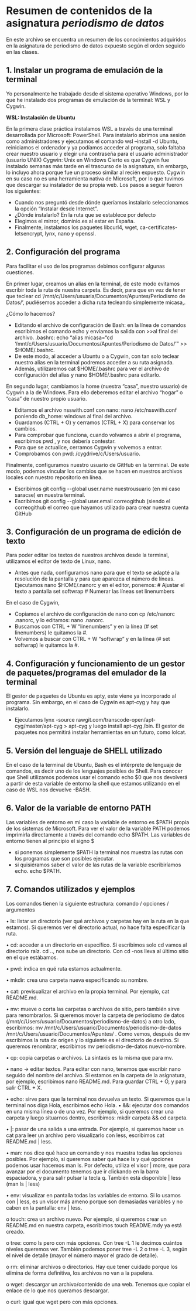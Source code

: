 # Resumen de contenidos de la asignatura *periodismo de datos*
En este archivo se encuentra un resumen de los conocimientos adquiridos en la asignatura de periodismo de datos expuesto según el orden seguido en las clases.
## 1.	Instalar un programa de emulación de la terminal

Yo personalmente he trabajado desde el sistema operativo Windows, por lo que he instalado dos programas de emulación de la terminal: WSL y Cygwin.

**WSL: Instalación de Ubuntu**

En la primera clase práctica instalamos WSL a través de una terminal desarrollada por Microsoft: PowerShell. Para instalarlo abrimos una sesión como administradores y ejecutamos el comando wsl –install -d Ubuntu, reiniciamos el ordenador y ya podíamos acceder al programa, solo faltaba crear nuestro usuario y elegir una contraseña para el usuario administrador (usuario UNIX)
Cygwin: Unix en Windows
Cierto es que Cygwin fue instalado semanas más tarde en el trascurso de la asignatura, sin embargo, lo incluyo ahora porque fue un proceso similar al recién expuesto.
Cygwin en su caso no es una herramienta nativa de Microsoft, por lo que tuvimos que descargar su instalador de su propia web. Los pasos a seguir fueron los siguientes:
-	Cuando nos preguntó desde dónde queríamos instalarlo seleccionamos la opción “Instalar desde Internet”.
-	¿Dónde instalarlo? En la ruta que se establece por defecto
-	Elegimos el mirror, dominio.es al estar en España.
-	Finalmente, instalamos los paquetes libcurl4, wget, ca-certificates-letsencrypt, lynx, nano y openssl.

## 2. Configuración del programa

Para facilitar el uso de los programas debimos configurar algunas cuestiones. 

En primer lugar, creamos un alias en la terminal, 
de este modo evitamos escribir toda la ruta de nuestra carpeta. 
Es decir, para que en vez de tener que teclear cd ‘/mnt/c/Users/usuaria/Documentos/Apuntes/Periodismo de Datos/’, pudiésemos acceder a dicha ruta tecleando simplemente  micasa,. 

¿Cómo lo hacemos? 
-	Editando el archivo de configuración de Bash: en la línea de comandos escribimos el comando echo  y enviamos la salida con >>al final del archivo. .bashrc: echo “alias micasa=“cd ‘/mnt/c/Users/usuario/Documentos/Apuntes/Periodismo de Datos/’” >> $HOME/.bashrc.
-	De este modo, al acceder a Ubuntu o a Cygwin, con tan solo teclear nuestro alias en la terminal podremos acceder a su ruta asignada. 
-	Además, utilizaremos cat $HOME/.bashrc para ver el archivo de configuración del alias y nano $HOME/.bashrc para editarlo.

En segundo lugar, cambiamos la home (nuestra “casa”, nuestro usuario) de Cygwin a la de Windows.
Para ello deberemos editar el archivo “hogar” o “casa” de nuestro propio usuario.
-	Editamos el archivo nsswith.conf con nano: nano /etc/nsswith.conf poniendo db_home: windows al final del archivo.
-	Guardamos (CTRL + O) y cerramos (CTRL + X) para conservar los cambios.
-	Para comprobar que funciona, cuando volvamos a abrir el programa, escribimos pwd , y nos debería contestar.
-	Para que se actualice, cerramos Cygwin y volvemos a entrar.
-	Comprobamos con pwd: /cygdrive/c/Users/usuario.

Finalmente, configuramos nuestro usuario de GitHub en la terminal. 
De este modo, podemos vincular los cambios que se hacen en nuestros archivos locales con nuestro repositorio en línea.
-	Escribimos git config --global user.name nuestrousuario (en mi caso saracse) en nuestra terminal.
-	Escribimos git config --global user.email correogithub (siendo el correogithub el correo que hayamos utilizado para crear nuestra cuenta GitHub

## 3. Configuración de un programa de edición de texto

Para poder editar los textos de nuestros archivos desde la terminal, utilizamos el editor de texto de Linux, nano. 

-	Antes que nada, configuramos nano para que el texto se adapté a la resolución de la pantalla y para que aparezca el número de líneas. Ejecutamos nano $HOME/.nanorc y en el editor, ponemos: # Ajustar el texto a pantalla
set softwrap # Numerar las líneas
set linenumbers

En el caso de Cygwin, 
-	Copiamos el archivo de configuración de nano con cp /etc/nanorc .nanorc, y lo editamos: nano .nanorc.
-	Buscamos con CTRL + W “linenumbers” y en la línea (# set linenumbers) le quitamos la #.
-	Volvemos a buscar con CTRL + W “softwrap” y en la línea (# set softwrap) le quitamos la #.

## 4. Configuración y funcionamiento de un gestor de paquetes/programas del emulador de la terminal

El gestor de paquetes de Ubuntu es apty, este viene ya incorporado al programa. 
Sin embargo, en el caso de Cygwin es apt-cyg y hay que instalarlo. 
-	 Ejecutamos lynx -source rawgit.com/transcode-open/apt-cyg/master/apt-cyg > apt-cyg y luego install apt-cyg /bin. 
El gestor de paquetes nos permitirá instalar herramientas en un futuro, como lolcat.

## 5. Versión del lenguaje de SHELL utilizado

En el caso de la terminal de Ubuntu, Bash es el intérprete de lenguaje de comandos, es decir uno de los lenguajes posibles de Shell. 
Para conocer que Shell utilizamos podemos usar el comando echo $0 que nos devolverá a partir de esta variable de entorno la shell que estamos utilizando en el caso de WSL nos devuelve -BASH.

## 6. Valor de la variable de entorno PATH

Las variables de entorno en mi caso la variable de entorno es $PATH propia de los sistemas de Microsoft. 
Para ver el valor de la variable PATH podemos imprimirla directamente a través del comando echo $PATH.
Las variables de entorno tienen al principio el signo $ 
-	si ponemos simplemente $PATH la terminal nos muestra las rutas con los programas que son posibles ejecutar. 
-	si quisiéramos saber el valor de las rutas de la variable escribiríamos echo. echo $PATH.

## 7. Comandos utilizados y ejemplos

Los comandos tienen la siguiente estructura: comando / opciones / argumentos

•	ls: listar un directorio (ver qué archivos y carpetas hay en la ruta en la que estamos). Si queremos ver el directorio actual, no hace falta especificar la ruta.

•	cd: acceder a un directorio en específico. Si escribimos solo cd vamos al directorio raíz. cd .., nos sube un directorio. Con cd -nos lleva al último sitio en el que estábamos.

•	pwd: indica en qué ruta estamos actualmente.

•	mkdir: crea una carpeta nueva especificando su nombre.

•	cat: previsualizar el archivo en la propia terminal. Por ejemplo, cat README.md.

•	mv: mueve o corta las carpetas o archivos de sitio, pero también sirve para renombrarlos. Si queremos mover la carpeta de periodismo de datos (/mnt/c/Users/usuario/Documentos/periodismo-de-datos) a otro lado, escribimos: mv /mnt/c/Users/usuario/Documentos/periodismo-de-datos /mnt/c/Users/usuario/Documentos/Apuntes/ . Como vemos, después de mv escribimos la ruta de origen y lo siguiente es el directorio de destino. Si queremos renombrar, escribimos mv periodismo-de-datos nuevo-nombre.

•	cp: copia carpetas o archivos. La sintaxis es la misma que para mv.

•	nano → editar textos. Para editar con nano, tenemos que escribir nano seguido del nombre del archivo. Si estamos en la carpeta de la asignatura, por ejemplo, escribimos nano README.md. Para guardar CTRL + O, y para salir CTRL + X.

•	echo: sirve para que la terminal nos devuelva un texto. Si queremos que la terminal nos diga Hola, escribimos echo Hola.
•	&&: ejecutar dos comandos en una misma línea o de una vez. Por ejemplo, si queremos crear una carpeta y luego situarnos dentro, escribimos: mkdir carpeta && cd carpeta.

•	|: pasar de una salida a una entrada. Por ejemplo, si queremos hacer un cat para leer un archivo pero visualizarlo con less, escribimos cat README.md | less.

•	man: nos dice qué hace un comando y nos muestra todas las opciones posibles. Por ejemplo, si queremos saber qué hace ls y qué opciones podemos usar hacemos man ls. Por defecto, utiliza el visor | more, que para avanzar por el documento tenemos que ir clickando en la barra espaciadora, y para salir pulsar la tecla q. También está disponible | less (man ls | less)

•	env: visualizar en pantalla todas las variables de entorno. Si lo usamos con | less, es un visor más ameno porque son demasiadas variables y no caben en la pantalla: env | less.


o	touch: crea un archivo nuevo. Por ejemplo, si queremos crear un README.md en nuestra carpeta, escribimos touch README.mdy ya está creado.

o	tree: como ls pero con más opciones. Con tree -L 1 le decimos cuántos niveles queremos ver. También podemos poner tree -L 2 o tree -L 3, según el nivel de detalle (mayor el número mayor el grado de detalle).

o	rm: eliminar archivos o directorios. Hay que tener cuidado porque los elimina de forma definitiva, los archivos no van a la papelera.

o	wget: descargar un archivo/contenido de una web. Tenemos que copiar el enlace de lo que nos queramos descargar.

o	curl: igual que wget pero con más opciones.
